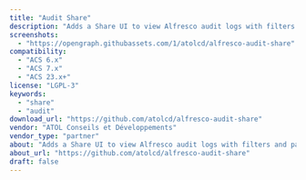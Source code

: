 ```yaml
---
title: "Audit Share"
description: "Adds a Share UI to view Alfresco audit logs with filters and pagination."
screenshots:
  - "https://opengraph.githubassets.com/1/atolcd/alfresco-audit-share"
compatibility:
  - "ACS 6.x"
  - "ACS 7.x"
  - "ACS 23.x+"
license: "LGPL-3"
keywords:
  - "share"
  - "audit"
download_url: "https://github.com/atolcd/alfresco-audit-share"
vendor: "ATOL Conseils et Développements"
vendor_type: "partner"
about: "Adds a Share UI to view Alfresco audit logs with filters and pagination."
about_url: "https://github.com/atolcd/alfresco-audit-share"
draft: false
---
```

